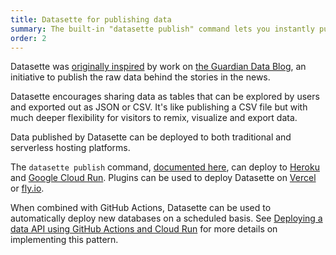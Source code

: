 ```yaml
---
title: Datasette for publishing data
summary: The built-in "datasette publish" command lets you instantly publish your data to hosting providers like Google Cloud Run, Heroku or Vercel.
order: 2
---
```


Datasette was [originally inspired](https://simonwillison.net/2018/Aug/19/instantly-publish-datasette/) by work on [the Guardian Data Blog](https://www.theguardian.com/news/datablog/2011/jan/27/data-store-office-for-national-statistics), an initiative to publish the raw data behind the stories in the news.

Datasette encourages sharing data as tables that can be explored by users and exported out as JSON or CSV. It's like publishing a CSV file but with much deeper flexibility for visitors to remix, visualize and export data.

Data published by Datasette can be deployed to both traditional and serverless hosting platforms.

The `datasette publish` command, [documented here](https://docs.datasette.io/en/stable/publish.html), can deploy to [Heroku](https://heroku.com/) and [Google Cloud Run](https://cloud.google.com/run). Plugins can be used to deploy Datasette on [Vercel](https://vercel.com/) or [fly.io](https://fly.io/).

When combined with GitHub Actions, Datasette can be used to automatically deploy new databases on a scheduled basis. See [Deploying a data API using GitHub Actions and Cloud Run](https://simonwillison.net/2020/Jan/21/github-actions-cloud-run/) for more details on implementing this pattern.

